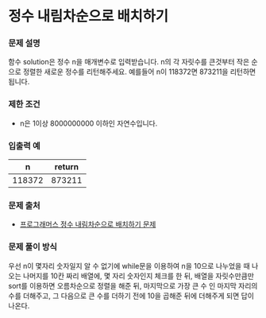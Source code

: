 # 정수 내림차순으로 배치하기

### 문제 설명

함수 solution은 정수 n을 매개변수로 입력받습니다. n의 각 자릿수를 큰것부터 작은 순으로 정렬한 새로운 정수를 리턴해주세요. 예를들어 n이 118372면 873211을 리턴하면 됩니다.

### 제한 조건

- n은 1이상 8000000000 이하인 자연수입니다.

### 입출력 예

|n|	return|
|--|------|
|118372|	873211|

### 문제 출처

- [프로그래머스 정수 내림차순으로 배치하기 문제](https://school.programmers.co.kr/learn/courses/30/lessons/12933)

### 문제 풀이 방식

우선 n이 몇자리 숫자일지 알 수 없기에 while문을 이용하여 n을 10으로 나누었을 때 나오는 나머지를 10칸 짜리 배열에, 몇 자리 숫자인지 체크를 한 뒤, 배열을 자릿수만큼만 sort를 이용하면 오름차순으로 정렬을 해준 뒤, 마지막으로 가장 큰 수 인 마지막 자리의 수를 더해주고, 그 다음으로 큰 수를 더하기 전에 10을 곱해준 뒤에 더해주게 되면 답이 나온다.
